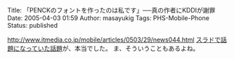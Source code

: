 Title: 「PENCKのフォントを作ったのは私です」──真の作者にKDDIが謝罪
Date: 2005-04-03 01:59
Author: masayukig
Tags: PHS-Mobile-Phone
Status: published

<http://www.itmedia.co.jp/mobile/articles/0503/29/news044.html>
[スラドで話題になっていた話題](http://slashdot.jp/article.pl?sid=05/03/28/0046234)が、本当でした。
ま、そういうこともあるよね。
